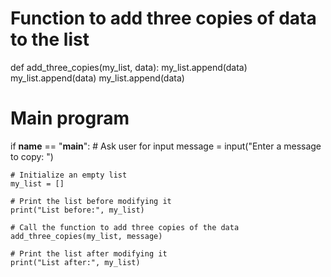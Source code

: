 <!-- Problem Statement
In the information flow lesson, we discussed using a variable storing a number as an example of scope. We saw that changes we made to the number inside a function did not stay unless we returned it. This is true for what we call immutable data types which include things like numbers and strings.

However, there are also mutable data types where changes stay even if we don't return anything. Some examples of mutable data types are lists and dictionaries. This means that you should be mindful when modifying lists and dictionaries within helper functions since their changes stay whether or not you return them.

To see this in action, fill out the add_three_copies(...) function which takes a list and some data and then adds three copies of the data to the list. Don't return anything and see what happens! Compare this process to the x = change(x) example and note the differences.

Here is an example run of this program (user input in bold italics):

Enter a message to copy: Hello world!

List before: []

List after: ['Hello world!', 'Hello world!', 'Hello world!']

(Note. The concept of immutable/mutable data types is called mutability. Be careful because different programming languages have different rules regarding mutability!) -->

# Function to add three copies of data to the list
def add_three_copies(my_list, data):
    my_list.append(data)
    my_list.append(data)
    my_list.append(data)

# Main program
if __name__ == "__main__":
    # Ask user for input
    message = input("Enter a message to copy: ")
    
    # Initialize an empty list
    my_list = []
    
    # Print the list before modifying it
    print("List before:", my_list)
    
    # Call the function to add three copies of the data
    add_three_copies(my_list, message)
    
    # Print the list after modifying it
    print("List after:", my_list)
